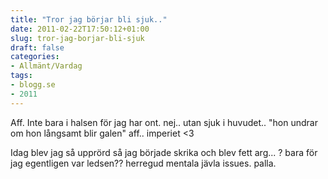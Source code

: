 ```yaml
---
title: "Tror jag börjar bli sjuk.."
date: 2011-02-22T17:50:12+01:00
slug: tror-jag-borjar-bli-sjuk
draft: false
categories:
- Allmänt/Vardag
tags:
- blogg.se
- 2011
---
```

Aff. Inte bara i halsen för jag har ont. nej.. utan sjuk i huvudet.. "hon undrar om hon långsamt blir galen" aff.. imperiet <3  
  
Idag blev jag så upprörd så jag började skrika och blev fett arg... ? bara för jag egentligen var ledsen?? herregud mentala jävla issues. palla.